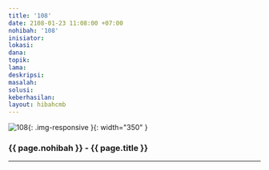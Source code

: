 ```yaml
---
title: '108'
date: 2108-01-23 11:08:00 +07:00
nohibah: '108'
inisiator:
lokasi:
dana:
topik:
lama:
deskripsi:
masalah:
solusi:
keberhasilan:
layout: hibahcmb
---
```


![108](/static/img/hibahcmb/108.png){: .img-responsive }{: width="350" }

### {{ page.nohibah }} - {{ page.title }}

---
